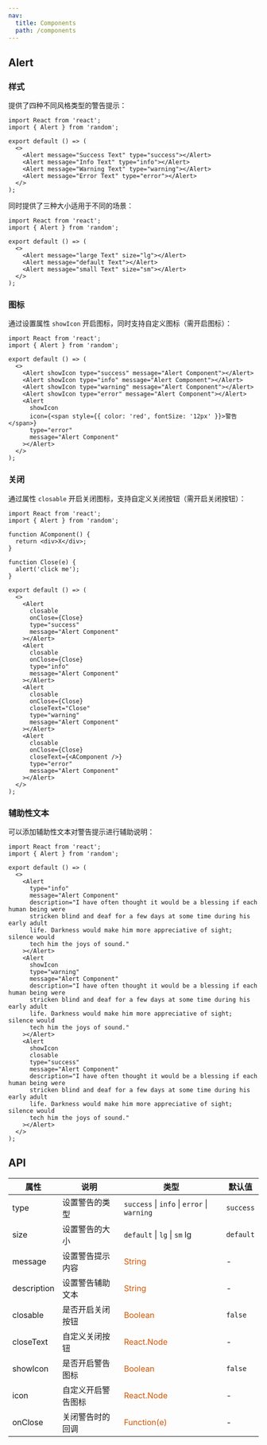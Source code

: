 ```yaml
---
nav:
  title: Components
  path: /components
---
```


## Alert

### 样式

提供了四种不同风格类型的警告提示：

```tsx
import React from 'react';
import { Alert } from 'random';

export default () => (
  <>
    <Alert message="Success Text" type="success"></Alert>
    <Alert message="Info Text" type="info"></Alert>
    <Alert message="Warning Text" type="warning"></Alert>
    <Alert message="Error Text" type="error"></Alert>
  </>
);
```

同时提供了三种大小适用于不同的场景：

```tsx
import React from 'react';
import { Alert } from 'random';

export default () => (
  <>
    <Alert message="large Text" size="lg"></Alert>
    <Alert message="default Text"></Alert>
    <Alert message="small Text" size="sm"></Alert>
  </>
);
```

### 图标

通过设置属性 `showIcon` 开启图标，同时支持自定义图标（需开启图标）：

```tsx
import React from 'react';
import { Alert } from 'random';

export default () => (
  <>
    <Alert showIcon type="success" message="Alert Component"></Alert>
    <Alert showIcon type="info" message="Alert Component"></Alert>
    <Alert showIcon type="warning" message="Alert Component"></Alert>
    <Alert showIcon type="error" message="Alert Component"></Alert>
    <Alert
      showIcon
      icon={<span style={{ color: 'red', fontSize: '12px' }}>警告</span>}
      type="error"
      message="Alert Component"
    ></Alert>
  </>
);
```

### 关闭

通过属性 `closable` 开启关闭图标，支持自定义关闭按钮（需开启关闭按钮）：

```tsx
import React from 'react';
import { Alert } from 'random';

function AComponent() {
  return <div>X</div>;
}

function Close(e) {
  alert('click me');
}

export default () => (
  <>
    <Alert
      closable
      onClose={Close}
      type="success"
      message="Alert Component"
    ></Alert>
    <Alert
      closable
      onClose={Close}
      type="info"
      message="Alert Component"
    ></Alert>
    <Alert
      closable
      onClose={Close}
      closeText="Close"
      type="warning"
      message="Alert Component"
    ></Alert>
    <Alert
      closable
      onClose={Close}
      closeText={<AComponent />}
      type="error"
      message="Alert Component"
    ></Alert>
  </>
);
```

### 辅助性文本

可以添加辅助性文本对警告提示进行辅助说明：

```tsx
import React from 'react';
import { Alert } from 'random';

export default () => (
  <>
    <Alert
      type="info"
      message="Alert Component"
      description="I have often thought it would be a blessing if each human being were
      stricken blind and deaf for a few days at some time during his early adult
      life. Darkness would make him more appreciative of sight; silence would
      tech him the joys of sound."
    ></Alert>
    <Alert
      showIcon
      type="warning"
      message="Alert Component"
      description="I have often thought it would be a blessing if each human being were
      stricken blind and deaf for a few days at some time during his early adult
      life. Darkness would make him more appreciative of sight; silence would
      tech him the joys of sound."
    ></Alert>
    <Alert
      showIcon
      closable
      type="success"
      message="Alert Component"
      description="I have often thought it would be a blessing if each human being were
      stricken blind and deaf for a few days at some time during his early adult
      life. Darkness would make him more appreciative of sight; silence would
      tech him the joys of sound."
    ></Alert>
  </>
);
```

## API

| 属性        | 说明               | 类型                                                    | 默认值    |
| ----------- | ------------------ | ------------------------------------------------------- | --------- |
| type        | 设置警告的类型     | `success` &#124; `info` &#124; `error` &#124; `warning` | `success` |
| size        | 设置警告的大小     | `default` &#124; `lg` &#124; `sm` lg                    | `default` |
| message     | 设置警告提示内容   | <font color=#d35400>String</font>                       | -         |
| description | 设置警告辅助文本   | <font color=#d35400>String</font>                       | -         |
| closable    | 是否开启关闭按钮   | <font color=#d35400>Boolean</font>                      | `false`   |
| closeText   | 自定义关闭按钮     | <font color=#d35400>React.Node</font>                   | -         |
| showIcon    | 是否开启警告图标   | <font color=#d35400>Boolean</font>                      | `false`   |
| icon        | 自定义开启警告图标 | <font color=#d35400>React.Node</font>                   | -         |
| onClose     | 关闭警告时的回调   | <font color=#d35400>Function(e)</font>                  | -         |

